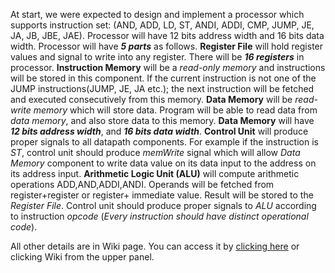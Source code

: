 At start, we were expected to design and implement a processor which supports instruction set: (AND, ADD, LD, ST, ANDI, ADDI, CMP, JUMP, JE, JA, JB, JBE, JAE). Processor will have 12 bits address width and 16 bits data width. Processor will have __*5 parts*__ as follows. **Register File** will hold register values and signal to write into any register. There will be __*16 registers*__ in processor. **Instruction Memory** will be a *read-only memory* and instructions will be stored in this component. If the current instruction is not one of the JUMP instructions(JUMP, JE, JA etc.); the next instruction will be fetched and executed consecutively from this memory. **Data Memory** will be *read-write memory* which will store data. Program will be able to read data from *data memory*, and also store data to this memory. **Data Memory** will have __*12 bits address width*__, and __*16 bits data width*__. **Control Unit** will produce proper signals to all datapath components. For example if the instruction is *ST*, control unit should produce *memWrite* signal which will allow *Data Memory* component to write data value on its data input to the address on its address input. **Arithmetic Logic Unit (ALU)** will compute arithmetic operations ADD,AND,ADDI,ANDI. Operands will be fetched from register+register or register+ immediate value. Result will be stored to the *Register File*. Control unit should produce proper signals to *ALU* according to instruction *opcode* (*Every instruction should have distinct operational code*). 

All other details are in Wiki page. You can access it by [clicking here](https://github.com/EmreKumas/Processor_Design/wiki) or clicking Wiki from the upper panel.
